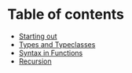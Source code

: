 # Table of contents

- [Starting out](starting-out.md)
- [Types and Typeclasses](types-and-typeclasses.md)
- [Syntax in Functions](syntax-in-functions.md)
- [Recursion](recursion.md)